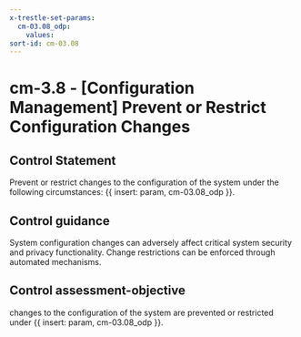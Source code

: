 ```yaml
---
x-trestle-set-params:
  cm-03.08_odp:
    values:
sort-id: cm-03.08
---
```


# cm-3.8 - \[Configuration Management\] Prevent or Restrict Configuration Changes

## Control Statement

Prevent or restrict changes to the configuration of the system under the following circumstances: {{ insert: param, cm-03.08_odp }}.

## Control guidance

System configuration changes can adversely affect critical system security and privacy functionality. Change restrictions can be enforced through automated mechanisms.

## Control assessment-objective

changes to the configuration of the system are prevented or restricted under {{ insert: param, cm-03.08_odp }}.
